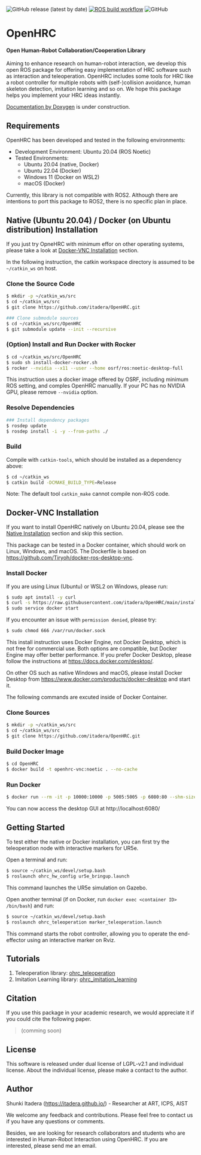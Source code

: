 ![GitHub release (latest by date)](https://img.shields.io/github/v/release/itadera/OpenHRC)
[![ROS build workflow](https://github.com/itadera/OpenHRC/actions/workflows/build.yaml/badge.svg)](https://github.com/itadera/OpenHRC/actions/workflows/build.yaml)
![GitHub](https://img.shields.io/github/license/itadera/OpenHRC)
# OpenHRC
#### Open Human-Robot Collaboration/Cooperation Library

Aiming to enhance research on human-robot interaction, we develop this open ROS package for offering easy implementation of HRC software such as interaction and teleoperation.
OpenHRC includes some tools for HRC like a robot controller for multiple robots with (self-)collision avoidance, human skeleton detection, imitation learning and so on. We hope this package helps you implement your HRC ideas instantly.

[Documentation by Doxygen](https://itadera.github.io/OpenHRC/) is under construction.

## Requirements
OpenHRC has been developed and tested in the following environments:
- Development Environment: Ubuntu 20.04 (ROS Noetic)
- Tested Environments:
  - Ubuntu 20.04 (native, Docker)
  - Ubuntu 22.04 (Docker)
  - Windows 11 (Docker on WSL2)
  - macOS (Docker)

Currently, this library is not compatible with ROS2. Although there are intentions to port this package to ROS2, there is no specific plan in place.


## Native (Ubuntu 20.04) / Docker (on Ubuntu distribution) Installation

If you just try OpneHRC with minimum effor on other operating systems, please take a look at [Docker-VNC Installation](#Docker-VNC-Installation) section.

In the following instruction, the catkin workspace directory is assumed to be `~/catkin_ws` on host.

### Clone the Source Code
```bash
$ mkdir -p ~/catkin_ws/src
$ cd ~/catkin_ws/src
$ git clone https://github.com/itadera/OpenHRC.git 

### Clone submodule sources
$ cd ~/catkin_ws/src/OpenHRC
$ git submodule update --init --recursive
```

### (Option) Install and Run Docker with Rocker

```bash
$ cd ~/catkin_ws/src/OpenHRC
$ sudo sh install-docker-rocker.sh
$ rocker --nvidia --x11 --user --home osrf/ros:noetic-desktop-full
```

This instruction uses a docker image offered by OSRF, including minimum ROS setting, and comples OpenHRC manuallly. 
If your PC has no NVIDIA GPU, please remove `--nvidia` option.

### Resolve Dependencies
```bash
### Install dependency packages
$ rosdep update
$ rosdep install -i -y --from-paths ./ 
```

### Build
Compile with `catkin-tools`, which should be installed as a dependency above:

```bash
$ cd ~/catkin_ws
$ catkin build -DCMAKE_BUILD_TYPE=Release
```
Note: The default tool `catkin_make` cannot compile non-ROS code.


## Docker-VNC Installation
If you want to install OpenHRC natively on Ubuntu 20.04, please see the [Native Installation](#Native-(Ubuntu-20.04)-/-Docker-(on-Ubuntu-distribution)-Installation) section and skip this section.

This package can be tested in a Docker container, which should work on Linux, Windows, and macOS. The Dockerfile is based on https://github.com/Tiryoh/docker-ros-desktop-vnc.

### Install Docker
If you are using Linux (Ubuntu) or WSL2 on Windows, please run:
```bash
$ sudo apt install -y curl
$ curl -s https://raw.githubusercontent.com/itadera/OpenHRC/main/install-docker-rocker.sh | /bin/bash
$ sudo service docker start
```

If you encounter an issue with `permission denied`, please try:
```bash
$ sudo chmod 666 /var/run/docker.sock
```

This install instruction uses Docker Engine, not Docker Desktop, which is not free for commercial use. Both options are compatible, but Docker Engine may offer better performance. If you prefer Docker Desktop, please follow the instructions at https://docs.docker.com/desktop/.


On other OS such as native Windows and macOS, please install Docker Desktop from https://www.docker.com/products/docker-desktop and start it.

The following commands are excuted inside of Docker Container.

### Clone Sources
```bash
$ mkdir -p ~/catkin_ws/src
$ cd ~/catkin_ws/src
$ git clone https://github.com/itadera/OpenHRC.git 
```

### Build Docker Image
```bash
$ cd OpenHRC
$ docker build -t openhrc-vnc:noetic . --no-cache
```

### Run Docker 
```bash
$ docker run --rm -it -p 10000:10000 -p 5005:5005 -p 6080:80 --shm-size=512m openhrc-vnc:noetic
```
You can now access the desktop GUI at 
http://localhost:6080/


## Getting Started
To test either the native or Docker installation, you can first try the teleoperation node with interactive markers for UR5e.

Open a terminal and run:
```bash
$ source ~/catkin_ws/devel/setup.bash
$ roslaunch ohrc_hw_config ur5e_bringup.launch
```
This command launches the UR5e simulation on Gazebo.

Open another terminal (if on Docker, run `docker exec <container ID> /bin/bash`) and run:
```bash
$ source ~/catkin_ws/devel/setup.bash
$ roslaunch ohrc_teleoperation marker_teleoperation.launch
```

This command starts the robot controller, allowing you to operate the end-effector using an interactive marker on Rviz.


## Tutorials

1. Teleoperation library: [ohrc_teleoperation](./ohrc_teleoperation)
2. Imitation Learning library: [ohrc_imitation_learning](./ohrc_imitation_learning)



## Citation

If you use this package in your academic research, we would appreciate it if you could cite the following paper.
>(comming soon)


## License
This software is released under dual license of LGPL-v2.1 and individual license.
About the individual license, please make a contact to the author.

## Author
Shunki Itadera (https://itadera.github.io/) - Researcher at ART, ICPS, AIST

We welcome any feedback and contributions. Please feel free to contact us if you have any questions or comments.

Besides, we are looking for research collaborators and students who are interested in Human-Robot Interaction using OpenHRC. If you are interested, please send me an email.
